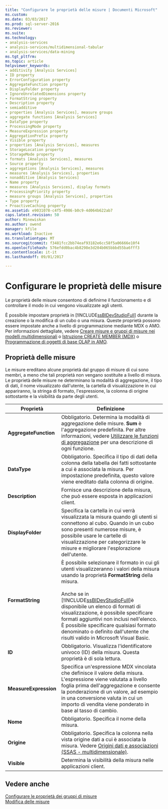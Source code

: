 ```yaml
---
title: "Configurare le proprietà delle misure | Documenti Microsoft"
ms.custom: 
ms.date: 03/03/2017
ms.prod: sql-server-2016
ms.reviewer: 
ms.suite: 
ms.technology:
- analysis-services
- analysis-services/multidimensional-tabular
- analysis-services/data-mining
ms.tgt_pltfrm: 
ms.topic: article
helpviewer_keywords:
- additivity [Analysis Services]
- ID property
- ErrorConfiguration property
- AggregateFunction property
- DisplayFolder property
- IgnoreUnrelatedDimensions property
- FormatString property
- Description property
- semiadditive
- properties [Analysis Services], measure groups
- aggregate functions [Analysis Services]
- DataType property
- ProcessingMode property
- MeasureExpression property
- AggregationPrefix property
- Visible property
- properties [Analysis Services], measures
- StorageLocation property
- StorageMode property
- formats [Analysis Services], measures
- Source property
- aggregations [Analysis Services], measures
- measures [Analysis Services], properties
- nonadditive [Analysis Services]
- Name property
- measures [Analysis Services], display formats
- ProcessingPriority property
- measure groups [Analysis Services], properties
- Type property
- ProactiveCaching property
ms.assetid: e9031078-c4f5-4986-b0c9-4d064b622ab7
caps.latest.revision: 50
author: Minewiskan
ms.author: owend
manager: kfile
ms.workload: Inactive
ms.translationtype: MT
ms.sourcegitcommit: f3481fcc2bb74eaf93182e6cc58f5a06666e10f4
ms.openlocfilehash: 576efdd0bac4b8298e3d204b065bbbd55ba6fff3
ms.contentlocale: it-it
ms.lasthandoff: 09/01/2017

---
```

# <a name="configure-measure-properties"></a>Configurare le proprietà delle misure
  Le proprietà delle misure consentono di definirne il funzionamento e di controllare il modo in cui vengono visualizzate agli utenti.  
  
 È possibile impostare proprietà in [!INCLUDE[ssBIDevStudioFull](../../includes/ssbidevstudiofull-md.md)] durante la creazione o la modifica di un cubo o una misura. Queste proprietà possono essere impostate anche a livello di programmazione mediante MDX o AMO. Per informazioni dettagliate, vedere [Creare misure e gruppi di misure nei modelli multidimensionali](../../analysis-services/multidimensional-models/create-measures-and-measure-groups-in-multidimensional-models.md) o [Istruzione CREATE MEMBER &#40;MDX&#41;](../../mdx/mdx-data-definition-create-member.md) o [Programmazione di oggetti di base OLAP in AMO](../../analysis-services/multidimensional-models/analysis-management-objects/programming-amo-olap-basic-objects.md).  
  
## <a name="measure-properties"></a>Proprietà delle misure  
 Le misure ereditano alcune proprietà dal gruppo di misure di cui sono membri, a meno che tali proprietà non vengano sostituite a livello di misura. Le proprietà delle misure ne determinano la modalità di aggregazione, il tipo di dati, il nome visualizzato dall'utente, la cartella di visualizzazione in cui appariranno, la stringa di formato, l'espressione, la colonna di origine sottostante e la visibilità da parte degli utenti.  
  
|Proprietà|Definizione|  
|--------------|----------------|  
|**AggregateFunction**|Obbligatorio. Determina la modalità di aggregazione delle misure. **Sum** è l'aggregazione predefinita. Per altre informazioni, vedere [Utilizzare le funzioni di aggregazione](../../analysis-services/multidimensional-models/use-aggregate-functions.md) per una descrizione di ogni funzione.|  
|**DataType**|Obbligatorio. Specifica il tipo di dati della colonna della tabella dei fatti sottostante a cui è associata la misura. Per impostazione predefinita, questo valore viene ereditato dalla colonna di origine.|  
|**Description**|Fornisce una descrizione della misura, che può essere esposta in applicazioni client.|  
|**DisplayFolder**|Specifica la cartella in cui verrà visualizzata la misura quando gli utenti si connettono al cubo. Quando in un cubo sono presenti numerose misure, è possibile usare le cartelle di visualizzazione per categorizzare le misure e migliorare l'esplorazione dell'utente.|  
|**FormatString**|È possibile selezionare il formato in cui gli utenti visualizzeranno i valori della misura usando la proprietà **FormatString** della misura.<br /><br /> Anche se in [!INCLUDE[ssBIDevStudioFull](../../includes/ssbidevstudiofull-md.md)]è disponibile un elenco di formati di visualizzazione, è possibile specificare formati aggiuntivi non inclusi nell'elenco. È possibile specificare qualsiasi formato denominato o definito dall'utente che risulti valido in Microsoft Visual Basic.|  
|**ID**|Obbligatorio. Visualizza l'identificatore univoco (ID) della misura. Questa proprietà è di sola lettura.|  
|**MeasureExpression**|Specifica un'espressione MDX vincolata che definisce il valore della misura. L'espressione viene valutata a livello foglia prima dell'aggregazione e consente la ponderazione di un valore, ad esempio in una conversione valuta in cui un importo di vendita viene ponderato in base al tasso di cambio.|  
|**Nome**|Obbligatorio. Specifica il nome della misura.|  
|**Origine**|Obbligatorio. Specifica la colonna nella vista origine dati a cui è associata la misura. Vedere [Origini dati e associazioni &#40;SSAS - multidimensionale&#41;](../../analysis-services/multidimensional-models/data-sources-and-bindings-ssas-multidimensional.md).|  
|**Visible**|Determina la visibilità della misura nelle applicazioni client.|  
  
## <a name="see-also"></a>Vedere anche  
 [Configurare le proprietà dei gruppi di misure](../../analysis-services/multidimensional-models/configure-measure-group-properties.md)   
 [Modifica delle misure](../../analysis-services/lesson-3-1-modifying-measures.md)  
  
  

